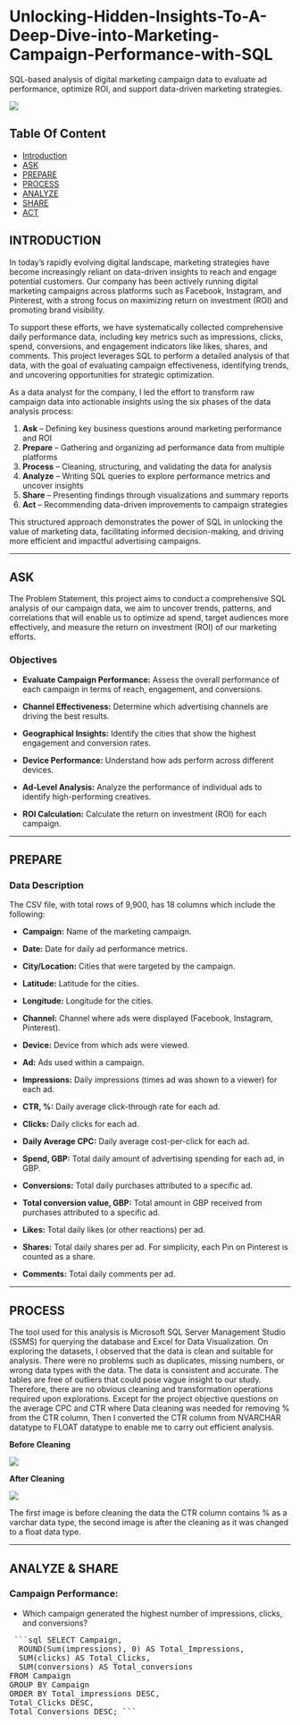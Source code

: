 # Unlocking-Hidden-Insights-To-A-Deep-Dive-into-Marketing-Campaign-Performance-with-SQL
SQL-based analysis of digital marketing campaign data to evaluate ad performance, optimize ROI, and support data-driven marketing strategies.

![](https://github.com/judoski366/Unlocking-Hidden-Insights-To-A-Deep-Dive-into-Marketing-Campaign-Performance-with-SQL/blob/main/Marketing%20Image.jpg)

## Table Of Content
 - [Introduction](#Introduction)
 - [ASK](#ASK)
 - [PREPARE](#PREPARE)
 - [PROCESS](#PROCESS)
 - [ANALYZE](#ANALYZE)
 - [SHARE](#SHARE)
 - [ACT](#ACT)

## INTRODUCTION


In today’s rapidly evolving digital landscape, marketing strategies have become increasingly reliant on data-driven insights to reach and engage potential customers. Our company has been actively running digital marketing campaigns across platforms such as Facebook, Instagram, and Pinterest, with a strong focus on maximizing return on investment (ROI) and promoting brand visibility.

To support these efforts, we have systematically collected comprehensive daily performance data, including key metrics such as impressions, clicks, spend, conversions, and engagement indicators like likes, shares, and comments. This project leverages SQL to perform a detailed analysis of that data, with the goal of evaluating campaign effectiveness, identifying trends, and uncovering opportunities for strategic optimization.

As a data analyst for the company, I led the effort to transform raw campaign data into actionable insights using the six phases of the data analysis process:

1. **Ask** – Defining key business questions around marketing performance and ROI
2. **Prepare** – Gathering and organizing ad performance data from multiple platforms
3. **Process** – Cleaning, structuring, and validating the data for analysis
4. **Analyze** – Writing SQL queries to explore performance metrics and uncover insights
5. **Share** – Presenting findings through visualizations and summary reports
6. **Act** – Recommending data-driven improvements to campaign strategies

This structured approach demonstrates the power of SQL in unlocking the value of marketing data, facilitating informed decision-making, and driving more efficient and impactful advertising campaigns.

---

## ASK

The Problem Statement, this project aims to conduct a comprehensive SQL analysis of our campaign data, we aim to uncover trends, patterns, and correlations that will enable us to optimize ad spend, target audiences more effectively, and measure the return on investment (ROI) of our marketing efforts.

### Objectives

* **Evaluate Campaign Performance:** Assess the overall performance of each campaign in terms of reach, engagement, and conversions.

* **Channel Effectiveness:** Determine which advertising channels are driving the best results.

* **Geographical Insights:** Identify the cities that show the highest engagement and conversion rates.

* **Device Performance:** Understand how ads perform across different devices.

* **Ad-Level Analysis:** Analyze the performance of individual ads to identify high-performing creatives.

* **ROI Calculation:** Calculate the return on investment (ROI) for each campaign.

---

## PREPARE

### Data Description
The CSV file, with total rows of 9,900, has 18 columns which include the following:

* **Campaign:** Name of the marketing campaign.

* **Date:** Date for daily ad performance metrics.

* **City/Location:** Cities that were targeted by the campaign.

* **Latitude:** Latitude for the cities.

* **Longitude:** Longitude for the cities.

* **Channel:** Channel where ads were displayed (Facebook, Instagram, Pinterest).

* **Device:** Device from which ads were viewed.

* **Ad:** Ads used within a campaign.

* **Impressions:** Daily impressions (times ad was shown to a viewer) for each ad.

* **CTR, %:** Daily average click-through rate for each ad.

* **Clicks:** Daily clicks for each ad.

* **Daily Average CPC:** Daily average cost-per-click for each ad.

* **Spend, GBP:** Total daily amount of advertising spending for each ad, in GBP.

* **Conversions:** Total daily purchases attributed to a specific ad.

* **Total conversion value, GBP:** Total amount in GBP received from purchases attributed to a specific ad.

* **Likes:** Total daily likes (or other reactions) per ad.

* **Shares:** Total daily shares per ad. For simplicity, each Pin on Pinterest is counted as a share.

* **Comments:** Total daily comments per ad.

---

## PROCESS

The tool used for this analysis is Microsoft SQL Server Management Studio (SSMS) for querying the database and Excel for Data Visualization.
On exploring the datasets, I observed that the data is clean and suitable for analysis. There were no problems such as duplicates, missing numbers, or wrong data types with the data. The data is consistent and accurate. The tables are free of outliers that could pose vague insight to our study. Therefore, there are no obvious cleaning and transformation operations required upon explorations. Except for the project objective questions on the average CPC and CTR where Data cleaning was needed for removing % from the CTR column, Then I converted the CTR column from NVARCHAR datatype to FLOAT datatype to enable me to carry out efficient analysis.

**Before Cleaning**

![](https://github.com/judoski366/Unlocking-Hidden-Insights-To-A-Deep-Dive-into-Marketing-Campaign-Performance-with-SQL/blob/main/Before%20cleaning.png)

**After Cleaning**

![](https://github.com/judoski366/Unlocking-Hidden-Insights-To-A-Deep-Dive-into-Marketing-Campaign-Performance-with-SQL/blob/main/After%20Cleaning.png)


The first image is before cleaning the data the CTR column contains % as a varchar data type, the second image is after the cleaning as it was changed to a float data type.

---

## ANALYZE & SHARE

### Campaign Performance:

* Which campaign generated the highest number of impressions, clicks, and conversions?

<pre> ```sql SELECT Campaign, 
  ROUND(Sum(impressions), 0) AS Total_Impressions, 
  SUM(clicks) AS Total_Clicks,
  SUM(conversions) AS Total_conversions
FROM Campaign
GROUP BY Campaign
ORDER BY Total_impressions DESC, 
Total_Clicks DESC, 
Total_Conversions DESC; ``` </pre>
